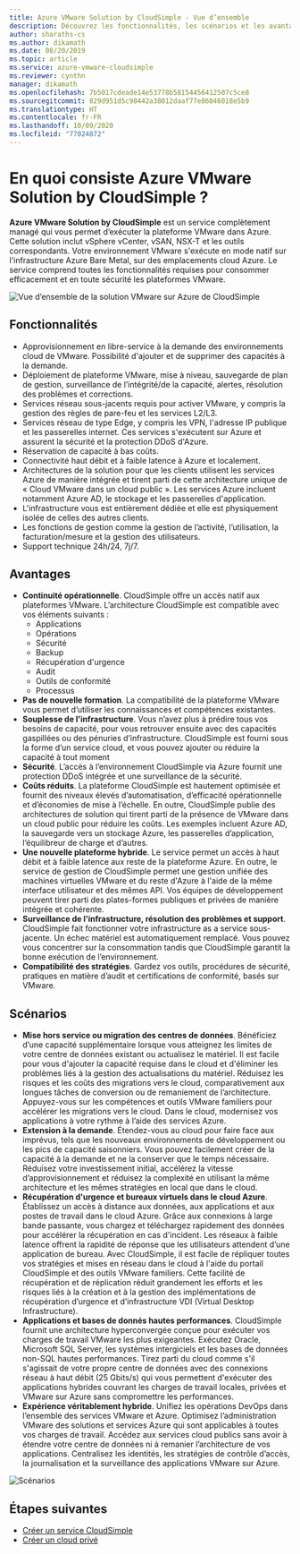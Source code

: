 ```yaml
---
title: Azure VMware Solution by CloudSimple - Vue d’ensemble
description: Découvrez les fonctionnalités, les scénarios et les avantages de la solution VMware sur Azure par le service CloudSimple.
author: sharaths-cs
ms.author: dikamath
ms.date: 08/20/2019
ms.topic: article
ms.service: azure-vmware-cloudsimple
ms.reviewer: cynthn
manager: dikamath
ms.openlocfilehash: 7b5017cdeade14e53778b58154456412507c5ce8
ms.sourcegitcommit: 829d951d5c90442a38012daaf77e86046018e5b9
ms.translationtype: HT
ms.contentlocale: fr-FR
ms.lasthandoff: 10/09/2020
ms.locfileid: "77024872"
---
```

# <a name="what-is-azure-vmware-solution-by-cloudsimple"></a>En quoi consiste Azure VMware Solution by CloudSimple ?

**Azure VMware Solution by CloudSimple** est un service complètement managé qui vous permet d’exécuter la plateforme VMware dans Azure. Cette solution inclut vSphere vCenter, vSAN, NSX-T et les outils correspondants. Votre environnement VMware s'exécute en mode natif sur l'infrastructure Azure Bare Metal, sur des emplacements cloud Azure. Le service comprend toutes les fonctionnalités requises pour consommer efficacement et en toute sécurité les plateformes VMware.

![Vue d’ensemble de la solution VMware sur Azure de CloudSimple](media/azure-vmware-solution-by-cloudsimple.png)

## <a name="features"></a>Fonctionnalités

* Approvisionnement en libre-service à la demande des environnements cloud de VMware. Possibilité d'ajouter et de supprimer des capacités à la demande.
* Déploiement de plateforme VMware, mise à niveau, sauvegarde de plan de gestion, surveillance de l’intégrité/de la capacité, alertes, résolution des problèmes et corrections.
* Services réseau sous-jacents requis pour activer VMware, y compris la gestion des règles de pare-feu et les services L2/L3.
* Services réseau de type Edge, y compris les VPN, l'adresse IP publique et les passerelles internet. Ces services s'exécutent sur Azure et assurent la sécurité et la protection DDoS d'Azure.
* Réservation de capacité à bas coûts.
* Connectivité haut débit et à faible latence à Azure et localement.
* Architectures de la solution pour que les clients utilisent les services Azure de manière intégrée et tirent parti de cette architecture unique de « Cloud VMware dans un cloud public ». Les services Azure incluent notamment Azure AD, le stockage et les passerelles d'application.
* L'infrastructure vous est entièrement dédiée et elle est physiquement isolée de celles des autres clients.
* Les fonctions de gestion comme la gestion de l’activité, l’utilisation, la facturation/mesure et la gestion des utilisateurs.
* Support technique 24h/24, 7j/7.

## <a name="benefits"></a>Avantages

* **Continuité opérationnelle**. CloudSimple offre un accès natif aux plateformes VMware. L’architecture CloudSimple est compatible avec vos éléments suivants :
    * Applications
    * Opérations
    * Sécurité
    * Backup
    * Récupération d'urgence
    * Audit
    * Outils de conformité
    * Processus
* **Pas de nouvelle formation**. La compatibilité de la plateforme VMware vous permet d’utiliser les connaissances et compétences existantes.
* **Souplesse de l'infrastructure**. Vous n’avez plus à prédire tous vos besoins de capacité, pour vous retrouver ensuite avec des capacités gaspillées ou des pénuries d’infrastructure. CloudSimple est fourni sous la forme d’un service cloud, et vous pouvez ajouter ou réduire la capacité à tout moment
* **Sécurité**. L’accès à l’environnement CloudSimple via Azure fournit une protection DDoS intégrée et une surveillance de la sécurité.
* **Coûts réduits**. La plateforme CloudSimple est hautement optimisée et fournit des niveaux élevés d’automatisation, d’efficacité opérationnelle et d’économies de mise à l’échelle. En outre, CloudSimple publie des architectures de solution qui tirent parti de la présence de VMware dans un cloud public pour réduire les coûts. Les exemples incluent Azure AD, la sauvegarde vers un stockage Azure, les passerelles d’application, l’équilibreur de charge et d’autres.
* **Une nouvelle plateforme hybride**. Le service permet un accès à haut débit et à faible latence aux reste de la plateforme Azure. En outre, le service de gestion de CloudSimple permet une gestion unifiée des machines virtuelles VMware et du reste d'Azure à l'aide de la même interface utilisateur et des mêmes API. Vos équipes de développement peuvent tirer parti des plates-formes publiques et privées de manière intégrée et cohérente.
* **Surveillance de l'infrastructure, résolution des problèmes et support**. CloudSimple fait fonctionner votre infrastructure as a service sous-jacente. Un échec matériel est automatiquement remplacé. Vous pouvez vous concentrer sur la consommation tandis que CloudSimple garantit la bonne exécution de l’environnement.
* **Compatibilité des stratégies**. Gardez vos outils, procédures de sécurité, pratiques en matière d’audit et certifications de conformité, basés sur VMware.

## <a name="scenarios"></a>Scénarios

* **Mise hors service ou migration des centres de données**. Bénéficiez d’une capacité supplémentaire lorsque vous atteignez les limites de votre centre de données existant ou actualisez le matériel. Il est facile pour vous d'ajouter la capacité requise dans le cloud et d'éliminer les problèmes liés à la gestion des actualisations du matériel. Réduisez les risques et les coûts des migrations vers le cloud, comparativement aux longues tâches de conversion ou de remaniement de l’architecture. Appuyez-vous sur les compétences et outils VMware familiers pour accélérer les migrations vers le cloud. Dans le cloud, modernisez vos applications à votre rythme à l’aide des services Azure.
* **Extension à la demande**. Étendez-vous au cloud pour faire face aux imprévus, tels que les nouveaux environnements de développement ou les pics de capacité saisonniers. Vous pouvez facilement créer de la capacité à la demande et ne la conserver que le temps nécessaire. Réduisez votre investissement initial, accélérez la vitesse d’approvisionnement et réduisez la complexité en utilisant la même architecture et les mêmes stratégies en local que dans le cloud.
* **Récupération d'urgence et bureaux virtuels dans le cloud Azure**. Établissez un accès à distance aux données, aux applications et aux postes de travail dans le cloud Azure. Grâce aux connexions à large bande passante, vous chargez et téléchargez rapidement des données pour accélérer la récupération en cas d'incident. Les réseaux à faible latence offrent la rapidité de réponse que les utilisateurs attendent d’une application de bureau. Avec CloudSimple, il est facile de répliquer toutes vos stratégies et mises en réseau dans le cloud à l'aide du portail CloudSimple et des outils VMware familiers. Cette facilité de récupération et de réplication réduit grandement les efforts et les risques liés à la création et à la gestion des implémentations de récupération d’urgence et d’infrastructure VDI (Virtual Desktop Infrastructure).
* **Applications et bases de donnés hautes performances**. CloudSimple fournit une architecture hyperconvergée conçue pour exécuter vos charges de travail VMware les plus exigeantes. Exécutez Oracle, Microsoft SQL Server, les systèmes intergiciels et les bases de données non-SQL hautes performances. Tirez parti du cloud comme s'il s'agissait de votre propre centre de données avec des connexions réseau à haut débit (25 Gbits/s) qui vous permettent d'exécuter des applications hybrides couvrant les charges de travail locales, privées et VMware sur Azure sans compromettre les performances.
* **Expérience véritablement hybride**. Unifiez les opérations DevOps dans l’ensemble des services VMware et Azure. Optimisez l’administration VMware des solutions et services Azure qui sont applicables à toutes vos charges de travail. Accédez aux services cloud publics sans avoir à étendre votre centre de données ni à remanier l’architecture de vos applications. Centralisez les identités, les stratégies de contrôle d’accès, la journalisation et la surveillance des applications VMware sur Azure.

![Scénarios](media/cloudsimple-scenarios.png)

## <a name="next-steps"></a>Étapes suivantes

* [Créer un service CloudSimple](quickstart-create-cloudsimple-service.md)
* [Créer un cloud privé](quickstart-create-private-cloud.md)

